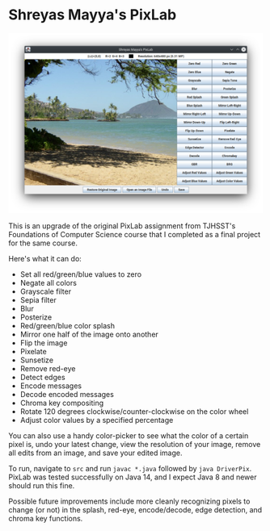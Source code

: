 # Shreyas Mayya's PixLab

![PixLab interface](images/pixlab_interface.png)

This is an upgrade of the original PixLab assignment from TJHSST's Foundations of Computer Science course that I completed as a final project for the same course.

Here's what it can do:

* Set all red/green/blue values to zero
* Negate all colors
* Grayscale filter
* Sepia filter
* Blur
* Posterize
* Red/green/blue color splash
* Mirror one half of the image onto another
* Flip the image
* Pixelate
* Sunsetize
* Remove red-eye
* Detect edges
* Encode messages
* Decode encoded messages
* Chroma key compositing
* Rotate 120 degrees clockwise/counter-clockwise on the color wheel
* Adjust color values by a specified percentage

You can also use a handy color-picker to see what the color of a certain pixel is, undo your latest change, view the resolution of your image, remove all edits from an image, and save your edited image.

To run, navigate to `src` and run `javac *.java` followed by `java DriverPix`. PixLab was tested successfully on Java 14, and I expect Java 8 and newer should run  this fine.

Possible future improvements include more cleanly recognizing pixels to change (or not) in the splash, red-eye, encode/decode, edge detection, and chroma key functions.
